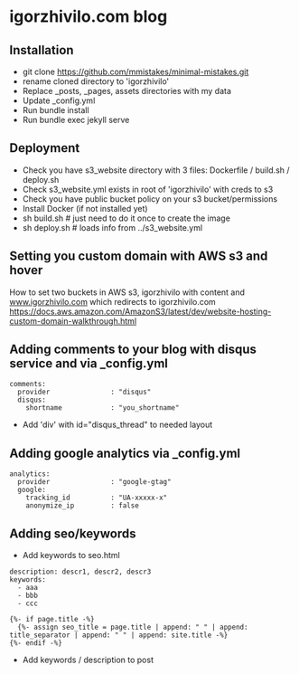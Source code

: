 # igorzhivilo.com blog

## Installation

- git clone https://github.com/mmistakes/minimal-mistakes.git
- rename cloned directory to 'igorzhivilo'
- Replace _posts, _pages, assets directories with my data
- Update _config.yml 
- Run bundle install
- Run bundle exec jekyll serve

## Deployment

- Check you have s3_website directory with 3 files: Dockerfile / build.sh / deploy.sh
- Check s3_website.yml exists in root of 'igorzhivilo' with creds to s3
- Check you have public bucket policy on your s3 bucket/permissions
- Install Docker (if not installed yet)
- sh build.sh # just need to do it once to create the image
- sh deploy.sh # loads info from ../s3_website.yml

## Setting you custom domain with AWS s3 and hover
How to set two buckets in AWS s3, igorzhivilo with content and www.igorzhivilo.com which redirects to igorzhivilo.com
https://docs.aws.amazon.com/AmazonS3/latest/dev/website-hosting-custom-domain-walkthrough.html

## Adding comments to your blog with disqus service and via _config.yml
```
comments:
  provider               : "disqus"
  disqus:
    shortname            : "you_shortname"
``` 
- Add 'div' with id="disqus_thread" to needed layout


## Adding google analytics via _config.yml
```
analytics:
  provider               : "google-gtag"
  google:
    tracking_id          : "UA-xxxxx-x"
    anonymize_ip         : false
```

## Adding seo/keywords
- Add keywords to seo.html
```
description: descr1, descr2, descr3
keywords: 
  - aaa
  - bbb
  - ccc
```

```erb
{%- if page.title -%}
  {%- assign seo_title = page.title | append: " " | append: title_separator | append: " " | append: site.title -%}
{%- endif -%}
```
- Add keywords / description to post